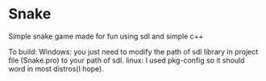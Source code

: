 # Snake

Simple snake game made for fun using sdl and simple c++

To build:
Windows: 
you just need to modify the path of sdl library in project file (Snake.pro) to your path of sdl.
linux:
I used pkg-config so it should word in most distros(I hope).
